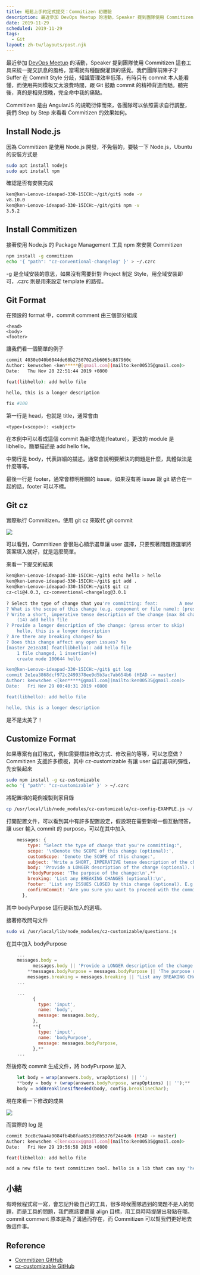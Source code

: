```yaml
---
title: 輕鬆上手約定式提交：Commitizen 初體驗
description: 最近參加 DevOps Meetup 的活動，Speaker 提到團隊使用 Commitizen 這套工具來統一提交訊息的風格。我們團隊前陣子才 Suffer 在 Commit Style 分歧，知識管理效率低落，有時只有 commit 本人能看懂，而使用共同模板又太浪費時間，跟 Git 鼓勵 commit 的精神背道而馳。聽完後，真的是相見恨晚，完全命中我的痛點。...
date: 2019-11-29
scheduled: 2019-11-29
tags:
  - Git
layout: zh-tw/layouts/post.njk
---
```


最近參加 [DevOps Meetup](https://www.facebook.com/DevOpsTaiwan/?__xts__%5B0%5D=68.ARDEgwToQAGuv9hG3_bq6XWyLfuKwC8UtMvzV5WLsG4UpdFV7OX5T7j3D5mDFIFc-g4fw6AmpuWS6Q2lXlGOX63ewQsP-Zr28ToevHy_ys6mbYIQw_XhaPLa9vdayvCkwV0GiPgJ0ex-m3cPNb0BEO4O-psJC4pcRo4QwsG10-DYNJW9TVMZp6fUQk7vJwiYvSYwwKUEfySzN7acg1qnTyTqq9gfhp6PH4T_wyR_qcA5sjwkmHklTSZs5tYXRJv_hS7p72UmGZc9AGktwZ3HKiuCxdmc3fVK2l9lRASxzyPAC4qWVPEYRF7eScGeOprzdFkfnkbmkoCKqappUDmFhHrXq5ONVNSXCXC_ltxFT-TWwPyFeLJk5o0Cqe0&__xts__%5B1%5D=68.ARAcpv3SzZ6EJSKKfcow3owDtiyMig-u6PbVyaWDvjd8xNckpS8mKdrSgY8LjHquhuMgtjC9T36r5IdZkW79QMhDBVs-dFX-ejRugNm4slqIlj7Z0NFmlSotqiDtbmRivf8CPNkFGHvms-BdA1925rc4Qss3OXhWVaAF53i2MtAqTdC4NwOdN0RbjRT2loQHnkLFnSqk-QU-YDNG&__tn__=K-R&eid=ARAGF0O3M8GMJQ8AvevMsEgZ1JRpx_HAz-w9szWyv3wn99ZFociIgks68rbjUVVQoBUFPAtPcnDLvKR9&fref=mentions) 的活動，Speaker 提到團隊使用 Commitizen 這套工具來統一提交訊息的風格，當場就有種醍醐灌頂的感覺。我們團隊前陣子才 Suffer 在 Commit Style 分歧，知識管理效率低落，有時只有 commit 本人能看懂，而使用共同模板又太浪費時間，跟 Git 鼓勵 commit 的精神背道而馳。聽完後，真的是相見恨晚，完全命中我的痛點。

Commitizen 是由 AngularJS 的規範衍伸而來，各團隊可以依照需求自行調整，我們 Step by Step 來看看 Commitizen 的效果如何。

## Install Node.js

因為 Commitizen 是使用 Node.js 開發，不免俗的，要裝一下 Node.js，Ubuntu 的安裝方式是

```bash
sudo apt install nodejs
sudo apt install npm
```

確認是否有安裝完成

```bash
ken@ken-Lenovo-ideapad-330-15ICH:~/git/git$ node -v
v8.10.0
ken@ken-Lenovo-ideapad-330-15ICH:~/git/git$ npm -v
3.5.2
```

## Install Commitizen

接著使用 Node.js 的 Package Management 工具 npm 來安裝 Commitizen

```bash
npm install -g commitizen
echo '{ "path": "cz-conventional-changelog" }' > ~/.czrc
```

-g 是全域安裝的意思，如果沒有需要針對 Project 制定 Style，用全域安裝即可，.czrc 則是用來設定 template 的路徑。

## Git Format

在預設的 format 中，commit comment 由三個部分組成

```
<head>
<body>
<footer>
```

讓我們看一個簡單的例子

```bash
commit 4030e040b6044de68b2750702a5b6065c887960c
Author: kenwschen <ken*****@[gmail.com](mailto:ken00535@gmail.com)>
Date:   Thu Nov 28 22:51:44 2019 +0800

feat(libhello): add hello file

hello, this is a longer description

fix #100
```

第一行是 head，也就是 title，通常會由

```
<type>(<scope>): <subject>
```

在本例中可以看成這個 commit 為新增功能(feature)，更改的 module 是 libhello，簡單描述是 add hello file。

中間行是 body，代表詳細的描述，通常會說明要解決的問題是什麼，具體做法是什麼等等。

最後一行是 footer，通常會標明相關的 issue，如果沒有將 issue 跟 git 結合在一起的話，footer 可以不標。

## Git cz

實際執行 Commitizen，使用 git cz 來取代 git commit

![](/img/posts/2019/use-commitizen-to-write-graceful-git-comment/commitizen-1.png)

可以看到，Commitizen 會很貼心顯示選單讓 user 選擇，只要照著問題跟選單將答案填入就好，就是這麼簡單。

來看一下提交的結果

```bash
ken@ken-Lenovo-ideapad-330-15ICH:~/git$ echo hello > hello     
ken@ken-Lenovo-ideapad-330-15ICH:~/git$ git add .              
ken@ken-Lenovo-ideapad-330-15ICH:~/git$ git cz                 
cz-cli@4.0.3, cz-conventional-changelog@3.0.1                  
                                                                
? Select the type of change that you're committing: feat:        A new feature                                                     
? What is the scope of this change (e.g. component or file name): (press enter to skip) libhello                                   
? Write a short, imperative tense description of the change (max 84 chars):                                                        
    (14) add hello file                                               
? Provide a longer description of the change: (press enter to skip)
    hello, this is a longer description
? Are there any breaking changes? No
? Does this change affect any open issues? No
[master 2e1ea38] feat(libhello): add hello file
    1 file changed, 1 insertion(+)
    create mode 100644 hello

ken@ken-Lenovo-ideapad-330-15ICH:~/git$ git log
commit 2e1ea3868dcf972c2499378ee9d5b3ac7ab654b6 (HEAD -> master)
Author: kenwschen <[ken*****@gmail.com](mailto:ken00535@gmail.com)>
Date:   Fri Nov 29 00:40:31 2019 +0800

feat(libhello): add hello file

hello, this is a longer description
```

是不是太美了！

## Customize Format

如果專案有自訂格式，例如需要標註修改方式、修改目的等等，可以怎麼做？Commitizen 支援許多模板，其中 cz-customizable 有讓 user 自訂選項的彈性，先安裝起來

```bash
sudo npm install -g cz-customizable
echo '{ "path": "cz-customizable" }' > ~/.czrc
```

將配置項的範例複製到家目錄

```bash
cp /usr/local/lib/node_modules/cz-customizable/cz-config-EXAMPLE.js ~/.cz-config.js
```

打開配置文件，可以看到其中有許多配置設定，假設現在需要新增一個互動問答，讓 user 輸入 commit 的 purpose，可以在其中加入

```js
    messages: {
        type: "Select the type of change that you're committing:",
        scope: '\nDenote the SCOPE of this change (optional):',
        customScope: 'Denote the SCOPE of this change:',
        subject: 'Write a SHORT, IMPERATIVE tense description of the change:\n',
        body: 'Provide a LONGER description of the change (optional). Use "|" to break new line:\n',
        **bodyPurpose: 'The purpose of the change:\n',**
        breaking: 'List any BREAKING CHANGES (optional):\n',
        footer: 'List any ISSUES CLOSED by this change (optional). E.g.: #31, #34:\n',
        confirmCommit: 'Are you sure you want to proceed with the commit above?',
      },
```

其中 bodyPurpose 這行是新加入的選項。

接著修改問句文件

```bash
sudo vi /usr/local/lib/node_modules/cz-customizable/questions.js
```

在其中加入 bodyPurpose

```js
    ...
    messages.body =
          messages.body || 'Provide a LONGER description of the change (optional). Use "|" to break new line:\n';
        **messages.bodyPurpose = messages.bodyPurpose || 'The purpose of the change:\n';**
        messages.breaking = messages.breaking || 'List any BREAKING CHANGES (optional):\n';
    ...

    ...
          {
            type: 'input',
            name: 'body',
            message: messages.body,
          },
          **{
            type: 'input',
            name: 'bodyPurpose',
            message: messages.bodyPurpose,
          },**
    ...
```

然後修改 commit 生成文件，將 bodyPurpose 加入

```js
    let body = wrap(answers.body, wrapOptions) || '';
    **body = body + (wrap(answers.bodyPurpose, wrapOptions) || '');**
    body = addBreaklinesIfNeeded(body, config.breaklineChar);
```

現在來看一下修改的成果

![](/img/posts/2019/use-commitizen-to-write-graceful-git-comment/commitizen-2.png)

而實際的 log 是

```bash
commit 3cc8c9aa4a9084fb4b8faa651d98b5376f24e4d6 (HEAD -> master)
Author: kenwschen <[kenxxxxx@gmail.com](mailto:ken00535@gmail.com)>
Date:   Fri Nov 29 19:56:58 2019 +0800

feat(libhello): add hello file

add a new file to test commitizen tool. hello is a lib that can say "hello"
```

## 小結

有時候程式寫一寫，會忘記升級自己的工具，很多時候團隊遇到的問題不是人的問題，而是工具的問題，我們應該要盡量 align 目標，用工具時時提醒出發點在哪。commit comment 原本是為了溝通而存在，而 Commitizen 可以幫我們更好地去做這件事。

## Reference

- [Commitizen GitHub](https://github.com/commitizen/cz-cli)
- [cz-customizable GitHub](https://github.com/leonardoanalista/cz-customizable)
